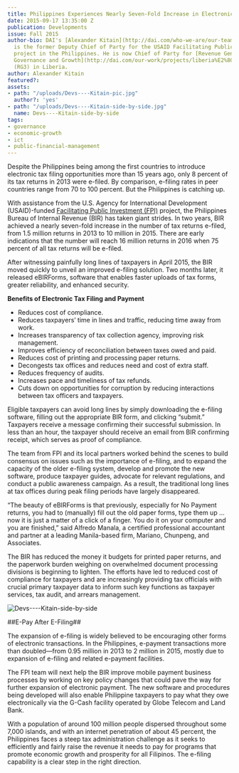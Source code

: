 ```yaml
---
title: Philippines Experiences Nearly Seven-Fold Increase in Electronic Tax Filing
date: 2015-09-17 13:35:00 Z
publication: Developments
issue: Fall 2015
author-bio: DAI's [Alexander Kitain](http://dai.com/who-we-are/our-team/alexander-kitain)
  is the former Deputy Chief of Party for the USAID Facilitating Public Investment
  project in the Philippines. He is now Chief of Party for [Revenue Generation for
  Governance and Growth](http://dai.com/our-work/projects/liberia%E2%80%94revenue-generation-governance-and-growth-rg3)
  (RG3) in Liberia.
author: Alexander Kitain
featured?: 
assets:
- path: "/uploads/Devs----Kitain-pic.jpg"
  author?: 'yes'
- path: "/uploads/Devs----Kitain-side-by-side.jpg"
  name: Devs----Kitain-side-by-side
tags:
- governance
- economic-growth
- ict
- public-financial-management
---
```


Despite the Philippines being among the first countries to introduce electronic tax filing opportunities more than 15 years ago, only 8 percent of its tax returns in 2013 were e-filed. By comparison, e-filing rates in peer countries range from 70 to 100 percent. But the Philippines is catching up.




With assistance from the U.S. Agency for International Development (USAID)-funded [Facilitating Public Investment (FPI)](http://dai.com/our-work/projects/philippines%E2%80%94facilitating-public-investment-fpi) project, the Philippines Bureau of Internal Revenue (BIR) has taken giant strides. In two years, BIR achieved a nearly seven-fold increase in the number of tax returns e-filed, from 1.5 million returns in 2013 to 10 million in 2015. There are early indications that the number will reach 16 million returns in 2016 when 75 percent of all tax returns will be e-filed.
 
After witnessing painfully long lines of taxpayers in April 2015, the BIR moved quickly to unveil an improved e-filing solution. Two months later, it released eBIRForms, software that enables faster uploads of tax forms, greater reliability, and enhanced security.

<aside><p><strong>Benefits of Electronic Tax Filing and Payment</strong></p>
<ul>
<li>Reduces cost of compliance.</li>
<li>Reduces taxpayers’ time in lines and traffic, reducing time away from work.</li>
<li>Increases transparency of tax collection agency, improving risk management.</li>
<li>Improves efficiency of reconciliation between taxes owed and paid.</li>
<li>Reduces cost of printing and processing paper returns.</li>
<li>Decongests tax offices and reduces need and cost of extra staff.</li>
<li>Reduces frequency of audits.</li>
<li>Increases pace and timeliness of tax refunds.</li>
<li>Cuts down on opportunities for corruption by reducing interactions between tax officers and taxpayers.</li>
</ul>
</aside>

Eligible taxpayers can avoid long lines by simply downloading the e-filing software, filling out the appropriate BIR form, and clicking “submit.” Taxpayers receive a message confirming their successful submission. In less than an hour, the taxpayer should receive an email from BIR confirming receipt, which serves as proof of compliance.

The team from FPI and its local partners worked behind the scenes to build consensus on issues such as the importance of e-filing, and to expand the capacity of the older e-filing system, develop and promote the new software, produce taxpayer guides, advocate for relevant regulations, and conduct a public awareness campaign. As a result, the traditional long lines at tax offices during peak filing periods have largely disappeared.

“The beauty of eBIRForms is that previously, especially for No Payment returns, you had to (manually) fill out the old paper forms, type them up … now it is just a matter of a click of a finger. You do it on your computer and you are finished,” said Alfredo Manala, a certified professional accountant and partner at a leading Manila-based firm, Mariano, Chunpeng, and Associates.

The BIR has reduced the money it budgets for printed paper returns, and the paperwork burden weighing on overwhelmed document processing divisions is beginning to lighten. The efforts have led to reduced cost of compliance for taxpayers and are increasingly providing tax officials with crucial primary taxpayer data to inform such key functions as taxpayer services, tax audit, and arrears management.

![Devs----Kitain-side-by-side](/uploads/Devs----Kitain-side-by-side.jpg "Left, lines earlier in 2015 at a Philippines tax office; right, eBIRForms online e-filing platform.") 

##E-Pay After E-Filing##

The expansion of e-filing is widely believed to be encouraging other forms of electronic transactions. In the Philippines, e-payment transactions more than doubled—from 0.95 million in 2013 to 2 million in 2015, mostly due to expansion of e-filing and related e-payment facilities.

The FPI team will next help the BIR improve mobile payment business processes by working on key policy changes that could pave the way for further expansion of electronic payment. The new software and procedures being developed will also enable Philippine taxpayers to pay what they owe electronically via the G-Cash facility operated by Globe Telecom and Land Bank.

With a population of around 100 million people dispersed throughout some 7,000 islands, and with an internet penetration of about 45 percent, the Philippines faces a steep tax administration challenge as it seeks to efficiently and fairly raise the revenue it needs to pay for programs that promote economic growth and prosperity for all Filipinos. The e-filing capability is a clear step in the right direction.
